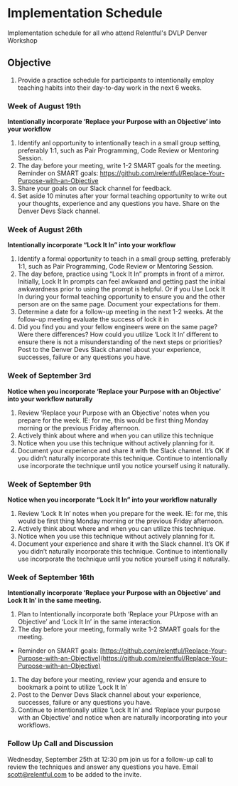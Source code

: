 # Implementation Schedule
Implementation schedule for all who attend Relentful's DVLP Denver Workshop

## Objective
1) Provide a practice schedule for participants to intentionally employ teaching habits into their day-to-day work in the next 6 weeks.

### Week of August 19th
**Intentionally incorporate ‘Replace your Purpose with an Objective’ into your workflow**
1. Identify anl opportunity to intentionally teach in a small group setting, preferably 1:1, such as Pair Programming, Code Review or Mentoring Session.
1. The day before your meeting, write 1-2 SMART goals for the meeting.
Reminder on SMART goals: https://github.com/relentful/Replace-Your-Purpose-with-an-Objective
1. Share your goals on our Slack channel for feedback.
1. Set aside 10 minutes after your formal teaching opportunity to write out your thoughts, experience and any questions you have. Share on the Denver Devs Slack channel.

### Week of August 26th
**Intentionally incorporate “Lock It In” into your workflow**
1. Identify a formal opportunity to teach in a small group setting, preferably 1:1, such as Pair Programming, Code Review or Mentoring Session.
1. The day before, practice using “Lock It In” prompts in front of a mirror. Initially, Lock It In prompts can feel awkward and getting past the initial awkwardness prior to using the prompt is helpful. Or if you 
Use Lock It In during your formal teaching opportunity to ensure you and the other person are on the same page. Document your expectations for them.
1. Determine a date for a follow-up meeting in the next 1-2 weeks. At the follow-up meeting evaluate the success of lock it in
1. Did you find you and your fellow engineers were on the same page? Were there differences? How could you utilize ‘Lock It In’ different to ensure there is not a misunderstanding of the next steps or priorities?
Post to the Denver Devs Slack channel about your experience, successes, failure or any questions you have.

### Week of September 3rd
**Notice when you incorporate ‘Replace your Purpose with an Objective’ into your workflow naturally**

1. Review ‘Replace your Purpose with an Objective’ notes when you prepare for the week. IE: for me, this would be first thing Monday morning or the previous Friday afternoon. 
1. Actively think about where and when you can utilize this technique 
1. Notice when you use this technique without actively planning for it.
1. Document your experience and share it with the Slack channel. It’s OK if you didn’t naturally incorporate this technique. Continue to intentionally use incorporate the technique until you notice yourself using it naturally.

### Week of September 9th
**Notice when you incorporate “Lock It In” into your workflow naturally**
1. Review ‘Lock It In’ notes when you prepare for the week. IE: for me, this would be first thing Monday morning or the previous Friday afternoon. 
1. Actively think about where and when you can utilize this technique.
1. Notice when you use this technique without actively planning for it.
1. Document your experience and share it with the Slack channel. It’s OK if you didn’t naturally incorporate this technique. Continue to intentionally use incorporate the technique until you notice yourself using it naturally.

### Week of September 16th
**Intentionally incorporate ‘Replace your Purpose with an Objective’ and Lock It In’ in the same meeting.**
1. Plan to Intentionally incorporate both ‘Replace your PUrpose with an Objective’ and ‘Lock It In’ in the same interaction.
1. The day before your meeting, formally write 1-2 SMART goals for the meeting.
  * Reminder on SMART goals: [https://github.com/relentful/Replace-Your-Purpose-with-an-Objective](https://github.com/relentful/Replace-Your-Purpose-with-an-Objective)
1. The day before your meeting, review your agenda and ensure to bookmark a point to utilize ‘Lock It In’
1. Post to the Denver Devs Slack channel about your experience, successes, failure or any questions you have.
1. Continue to intentionally utilize ‘Lock It In’ and ‘Replace your purpose with an Objective’ and notice when are naturally incorporating into your workflows.

### Follow Up Call and Discussion
Wednesday, September 25th at 12:30 pm join us for a follow-up call to review the techniques and answer any questions you have. Email scott@relentful.com to be added to the invite. 
